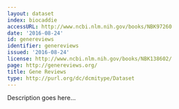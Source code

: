 ```yaml
---
layout: dataset
index: biocaddie
accessURL: http://www.ncbi.nlm.nih.gov/books/NBK97260
date: '2016-08-24'
id: genereviews
identifier: genereviews
issued: '2016-08-24'
license: http://www.ncbi.nlm.nih.gov/books/NBK138602/
page: http://genereviews.org/
title: Gene Reviews
type: http://purl.org/dc/dcmitype/Dataset
---
```


Description goes here...